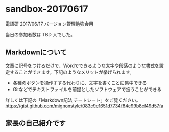 # sandbox-20170617
電語研 2017/06/17 バージョン管理勉強会用

当日の参加者数は TBD 人でした。

## Markdownについて

文章に記号をつけるだけで、Wordでできるような太字や段落のような書式を設定することができます。下記のようなメリットが挙げられます。

- 各種のボタンを操作すする代わりに、文字を書くことに集中できる
- Gitなどでテキストファイルを前提としたソフトウェアで扱うことができる

詳しくは下記の「Markdown記法 チートシート」をご覧ください。
https://gist.github.com/mignonstyle/083c9e1651d7734f84c99b8cf49d57fa

## 家長の自己紹介です
